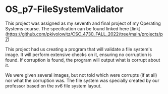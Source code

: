 # OS_p7-FileSystemValidator
 
This project was assigned as my seventh and final project of my Operating Systems course. 
The specifcation can be found linked here [link] (https://github.com/pkivolowitz/CSC_4730_FALL_2022/tree/main/projects/p7)

This project had us creating a program that will validate a file system's image. It will perform extensive checks on it, ensuring no corruption is found. If corruption is found, the program will output what is corrupt about it.

We were given several images, but not told which were corrupts (if at all) nor what the corruption was.
The file system was specially created by our professor based on the xv6 file system layout.
